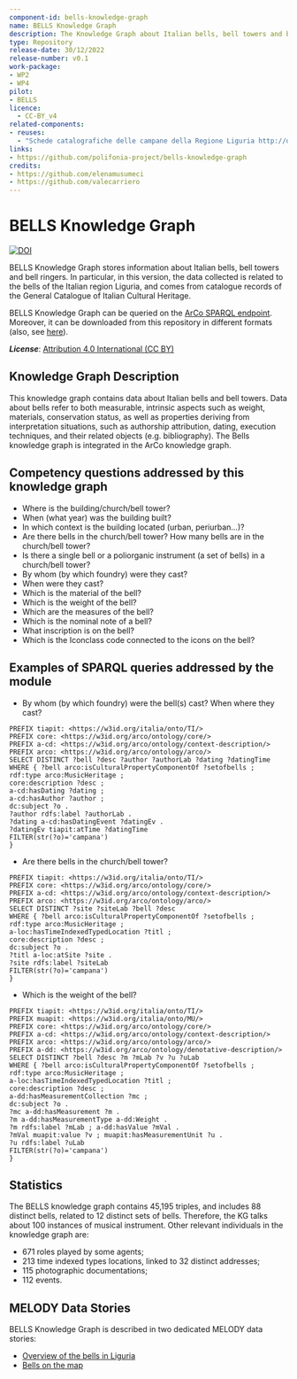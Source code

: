```yaml
---
component-id: bells-knowledge-graph
name: BELLS Knowledge Graph
description: The Knowledge Graph about Italian bells, bell towers and bell ringers.
type: Repository
release-date: 30/12/2022
release-number: v0.1
work-package: 
- WP2
- WP4
pilot:
- BELLS
licence:
  - CC-BY_v4
related-components:
- reuses:  
  - "Schede catalografiche delle campane della Regione Liguria http://dati.beniculturali.it/resource/datasetCampaneLiguria"
links:
- https://github.com/polifonia-project/bells-knowledge-graph
credits:
- https://github.com/elenamusumeci
- https://github.com/valecarriero
---
```


# BELLS Knowledge Graph
[![DOI](https://zenodo.org/badge/583684425.svg)](https://zenodo.org/badge/latestdoi/583684425)

BELLS Knowledge Graph stores information about Italian bells, bell towers and bell ringers. In particular, in this version, the data collected is related to the bells of the Italian region Liguria, and comes from catalogue records of the General Catalogue of Italian Cultural Heritage.

BELLS Knowledge Graph can be queried on the [ArCo SPARQL endpoint](https://dati.cultura.gov.it/sparql).
Moreover, it can be downloaded from this repository in different formats (also, see [here](http://dati.beniculturali.it/resource/datasetCampaneLiguria)).

***License***: [Attribution 4.0 International (CC BY)](https://creativecommons.org/licenses/by/4.0/)

## Knowledge Graph Description

This knowledge graph contains data about Italian bells and bell towers.
Data about bells refer to both measurable, intrinsic aspects such as weight, materials, conservation status, as well as properties deriving from interpretation situations, such as authorship attribution, dating, execution techniques, and their related objects (e.g. bibliography).
The Bells knowledge graph is integrated in the ArCo knowledge graph.

## Competency questions addressed by this knowledge graph
- Where is the building/church/bell tower?
- When (what year) was the building built?
- In which context is the building located (urban, periurban...)?
- Are there bells in the church/bell tower? How many bells are in the church/bell tower?
- Is there a single bell or a poliorganic instrument (a set of bells) in a church/bell tower?
- By whom (by which foundry) were they cast?
- When were they cast?
- Which is the material of the bell?
- Which is the weight of the bell?
- Which are the measures of the bell?
- Which is the nominal note of a bell?
- What inscription is on the bell?
- Which is the Iconclass code connected to the icons on the bell?

## Examples of SPARQL queries addressed by the module
- By whom (by which foundry) were the bell(s) cast? When where they cast?
```
PREFIX tiapit: <https://w3id.org/italia/onto/TI/>
PREFIX core: <https://w3id.org/arco/ontology/core/>
PREFIX a-cd: <https://w3id.org/arco/ontology/context-description/>
PREFIX arco: <https://w3id.org/arco/ontology/arco/>
SELECT DISTINCT ?bell ?desc ?author ?authorLab ?dating ?datingTime
WHERE { ?bell arco:isCulturalPropertyComponentOf ?setofbells ; rdf:type arco:MusicHeritage ;
core:description ?desc ;
a-cd:hasDating ?dating ;
a-cd:hasAuthor ?author ;
dc:subject ?o .
?author rdfs:label ?authorLab .
?dating a-cd:hasDatingEvent ?datingEv .
?datingEv tiapit:atTime ?datingTime
FILTER(str(?o)='campana')
}
```

- Are there bells in the church/bell tower?
```
PREFIX tiapit: <https://w3id.org/italia/onto/TI/>
PREFIX core: <https://w3id.org/arco/ontology/core/>
PREFIX a-cd: <https://w3id.org/arco/ontology/context-description/>
PREFIX arco: <https://w3id.org/arco/ontology/arco/>
SELECT DISTINCT ?site ?siteLab ?bell ?desc
WHERE { ?bell arco:isCulturalPropertyComponentOf ?setofbells ; rdf:type arco:MusicHeritage ;
a-loc:hasTimeIndexedTypedLocation ?titl ;
core:description ?desc ;
dc:subject ?o .
?titl a-loc:atSite ?site .
?site rdfs:label ?siteLab
FILTER(str(?o)='campana')
}
```

- Which is the weight of the bell?
```
PREFIX tiapit: <https://w3id.org/italia/onto/TI/>
PREFIX muapit: <https://w3id.org/italia/onto/MU/>
PREFIX core: <https://w3id.org/arco/ontology/core/>
PREFIX a-cd: <https://w3id.org/arco/ontology/context-description/>
PREFIX arco: <https://w3id.org/arco/ontology/arco/>
PREFIX a-dd: <https://w3id.org/arco/ontology/denotative-description/>
SELECT DISTINCT ?bell ?desc ?m ?mLab ?v ?u ?uLab
WHERE { ?bell arco:isCulturalPropertyComponentOf ?setofbells ; rdf:type arco:MusicHeritage ;
a-loc:hasTimeIndexedTypedLocation ?titl ;
core:description ?desc ;
a-dd:hasMeasurementCollection ?mc ;
dc:subject ?o .
?mc a-dd:hasMeasurement ?m .
?m a-dd:hasMeasurementType a-dd:Weight .
?m rdfs:label ?mLab ; a-dd:hasValue ?mVal .
?mVal muapit:value ?v ; muapit:hasMeasurementUnit ?u .
?u rdfs:label ?uLab
FILTER(str(?o)='campana')
}
```

## Statistics
The BELLS knowledge graph contains 45,195 triples, and includes 88 distinct bells, related to 12 distinct sets of bells. 
Therefore, the KG talks about 100 instances of musical instrument.
Other relevant individuals in the knowledge graph are: 
- 671 roles played by some agents; 
- 213 time indexed types locations, linked to 32 distinct addresses; 
- 115 photographic documentations; 
- 112 events.


## MELODY Data Stories

BELLS Knowledge Graph is described in two dedicated MELODY data stories:
- [Overview of the bells in Liguria](https://projects.dharc.unibo.it/melody/bells/overview_of_the_bells_in_liguria)
- [Bells on the map](https://projects.dharc.unibo.it/melody/bells/bells_on_the_map)
